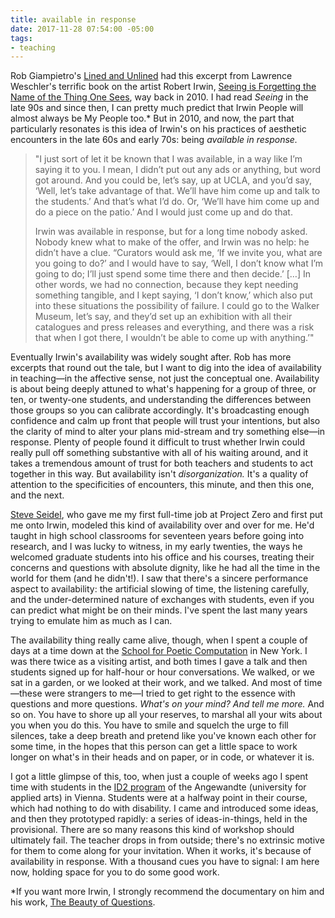 ```yaml
---
title: available in response
date: 2017-11-28 07:54:00 -05:00
tags:
- teaching
---
```


Rob Giampietro's [Lined and Unlined](https://linedandunlined.com/archive/being-available) had this excerpt from Lawrence Weschler's terrific book on the artist Robert Irwin, [Seeing is Forgetting the Name of the Thing One Sees](http://shop.harvard.com/search/site/seeing+is+forgetting), way back in 2010. I had read *Seeing* in the late 90s and since then, I can pretty much predict that Irwin People will almost always be My People too.* But in 2010, and now, the part that particularly resonates is this idea of Irwin's on his practices of aesthetic encounters in the late 60s and early 70s: being *available in response.*

>"I just sort of let it be known that I was available, in a way like I’m saying it to you. I mean, I didn’t put out any ads or anything, but word got around. And you could be, let’s say, up at UCLA, and you’d say, ‘Well, let’s take advantage of that. We’ll have him come up and talk to the students.’ And that’s what I’d do. Or, ‘We’ll have him come up and do a piece on the patio.’ And I would just come up and do that.
>
>Irwin was available in response, but for a long time nobody asked. Nobody knew what to make of the offer, and Irwin was no help: he didn’t have a clue. “Curators would ask me, ‘If we invite you, what are you going to do?’ and I would have to say, ‘Well, I don’t know what I’m going to do; I’ll just spend some time there and then decide.’ […] In other words, we had no connection, because they kept needing something tangible, and I kept saying, ‘I don’t know,’ which also put into these situations the possibility of failure. I could go to the Walker Museum, let’s say, and they’d set up an exhibition with all their catalogues and press releases and everything, and there was a risk that when I got there, I wouldn’t be able to come up with anything.’"

Eventually Irwin's availability was widely sought after. Rob has more excerpts that round out the tale, but I want to dig into the idea of availability in teaching—in the affective sense, not just the conceptual one. Availability is about being deeply attuned to what's happening for a group of three, or ten, or twenty-one students, and understanding the differences between those groups so you can calibrate accordingly. It's broadcasting enough confidence and calm up front that people will trust your intentions, but also the clarity of mind to alter your plans mid-stream and try something else—in response. Plenty of people found it difficult to trust whether Irwin could really pull off something substantive with all of his waiting around, and it takes a tremendous amount of trust for both teachers and students to act together in this way. But availability isn't *disorganization.* It's a quality of attention to the specificities of encounters, this minute, and then this one, and the next. 

[Steve Seidel](https://www.gse.harvard.edu/faculty/steven-seidel), who gave me my first full-time job at Project Zero and first put me onto Irwin, modeled this kind of availability over and over for me. He'd taught in high school classrooms for seventeen years before going into research, and I was lucky to witness, in my early twenties, the ways he welcomed graduate students into his office and his courses, treating their concerns and questions with absolute dignity, like he had all the time in the world for them (and he didn't!). I saw that there's a sincere performance aspect to availability: the artificial slowing of time, the listening carefully, and the under-determined nature of exchanges with students, even if you can predict what might be on their minds. I've spent the last many years trying to emulate him as much as I can.

The availability thing really came alive, though, when I spent a couple of days at a time down at the [School for Poetic Computation](http://sfpc.io/) in New York. I was there twice as a visiting artist, and both times I gave a talk and then students signed up for half-hour or hour conversations. We walked, or we sat in a garden, or we looked at their work, and we talked. And most of time—these were strangers to me—I tried to get right to the essence with questions and more questions. *What's on your mind? And tell me more.* And so on. You have to shore up all your reserves, to marshal all your wits about you when you do this. You have to smile and squelch the urge to fill silences, take a deep breath and pretend like you've known each other for some time, in the hopes that this person can get a little space to work longer on what's in their heads and on paper, or in code, or whatever it is.

I got a little glimpse of this, too, when just a couple of weeks ago I spent time with students in the [ID2 program](http://id2studio.at/) of the Angewandte (university for applied arts) in Vienna. Students were at a halfway point in their course, which had nothing to do with disability. I came and introduced some ideas, and then they prototyped rapidly: a series of ideas-in-things, held in the provisional. There are so many reasons this kind of workshop should ultimately fail. The teacher drops in from outside; there's no extrinsic motive for them to come along for your invitation. When it works, it's because of availability in response. With a thousand cues you have to signal: I am here now, holding space for you to do some good work.

*If you want more Irwin, I strongly recommend the documentary on him and his work, [The Beauty of Questions](http://www.worldcat.org/title/robert-irwin-the-beauty-of-questions/oclc/61432058).

